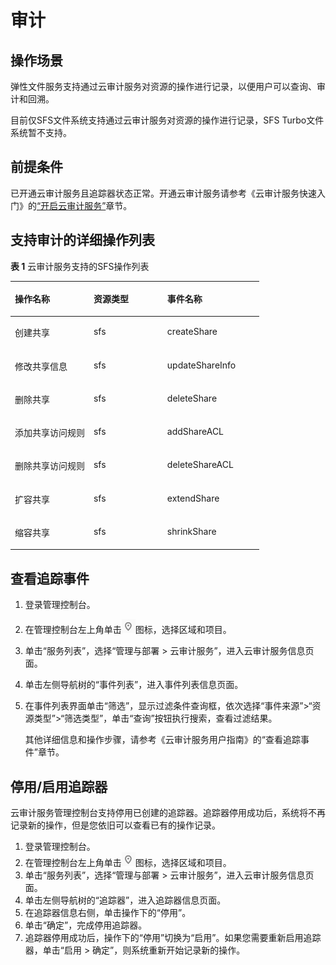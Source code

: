 # 审计<a name="sfs_01_0050"></a>

## 操作场景<a name="section11657123312211"></a>

弹性文件服务支持通过云审计服务对资源的操作进行记录，以便用户可以查询、审计和回溯。

目前仅SFS文件系统支持通过云审计服务对资源的操作进行记录，SFS Turbo文件系统暂不支持。

## 前提条件<a name="section149848566220"></a>

已开通云审计服务且追踪器状态正常。开通云审计服务请参考《云审计服务快速入门》的[“开启云审计服务”](https://support.huaweicloud.com/qs-cts/cts_02_0001.html)章节。

## 支持审计的详细操作列表<a name="section2270183331019"></a>

**表 1**  云审计服务支持的SFS操作列表

<a name="table19033961114053"></a>
<table><thead align="left"><tr id="zh-cn_topic_0100240354_row35006313114053"><th class="cellrowborder" valign="top" width="31.630000000000003%" id="mcps1.2.4.1.1"><p id="zh-cn_topic_0100240354_p16939117114053"><a name="zh-cn_topic_0100240354_p16939117114053"></a><a name="zh-cn_topic_0100240354_p16939117114053"></a>操作名称</p>
</th>
<th class="cellrowborder" valign="top" width="29.59%" id="mcps1.2.4.1.2"><p id="zh-cn_topic_0100240354_p29891200114053"><a name="zh-cn_topic_0100240354_p29891200114053"></a><a name="zh-cn_topic_0100240354_p29891200114053"></a>资源类型</p>
</th>
<th class="cellrowborder" valign="top" width="38.78%" id="mcps1.2.4.1.3"><p id="zh-cn_topic_0100240354_p5268173114053"><a name="zh-cn_topic_0100240354_p5268173114053"></a><a name="zh-cn_topic_0100240354_p5268173114053"></a>事件名称</p>
</th>
</tr>
</thead>
<tbody><tr id="zh-cn_topic_0100240354_row24068858114053"><td class="cellrowborder" valign="top" width="31.630000000000003%" headers="mcps1.2.4.1.1 "><p id="zh-cn_topic_0100240354_p28078359114444"><a name="zh-cn_topic_0100240354_p28078359114444"></a><a name="zh-cn_topic_0100240354_p28078359114444"></a>创建共享</p>
</td>
<td class="cellrowborder" valign="top" width="29.59%" headers="mcps1.2.4.1.2 "><p id="zh-cn_topic_0100240354_p10575199114451"><a name="zh-cn_topic_0100240354_p10575199114451"></a><a name="zh-cn_topic_0100240354_p10575199114451"></a>sfs</p>
</td>
<td class="cellrowborder" valign="top" width="38.78%" headers="mcps1.2.4.1.3 "><p id="zh-cn_topic_0100240354_p1723951111453"><a name="zh-cn_topic_0100240354_p1723951111453"></a><a name="zh-cn_topic_0100240354_p1723951111453"></a>createShare</p>
</td>
</tr>
<tr id="zh-cn_topic_0100240354_row44387699114053"><td class="cellrowborder" valign="top" width="31.630000000000003%" headers="mcps1.2.4.1.1 "><p id="zh-cn_topic_0100240354_p920237114444"><a name="zh-cn_topic_0100240354_p920237114444"></a><a name="zh-cn_topic_0100240354_p920237114444"></a>修改共享信息</p>
</td>
<td class="cellrowborder" valign="top" width="29.59%" headers="mcps1.2.4.1.2 "><p id="zh-cn_topic_0100240354_p58910191114451"><a name="zh-cn_topic_0100240354_p58910191114451"></a><a name="zh-cn_topic_0100240354_p58910191114451"></a>sfs</p>
</td>
<td class="cellrowborder" valign="top" width="38.78%" headers="mcps1.2.4.1.3 "><p id="zh-cn_topic_0100240354_p1824643011453"><a name="zh-cn_topic_0100240354_p1824643011453"></a><a name="zh-cn_topic_0100240354_p1824643011453"></a>updateShareInfo</p>
</td>
</tr>
<tr id="zh-cn_topic_0100240354_row61431010114053"><td class="cellrowborder" valign="top" width="31.630000000000003%" headers="mcps1.2.4.1.1 "><p id="zh-cn_topic_0100240354_p66873716114444"><a name="zh-cn_topic_0100240354_p66873716114444"></a><a name="zh-cn_topic_0100240354_p66873716114444"></a>删除共享</p>
</td>
<td class="cellrowborder" valign="top" width="29.59%" headers="mcps1.2.4.1.2 "><p id="zh-cn_topic_0100240354_p62965520114451"><a name="zh-cn_topic_0100240354_p62965520114451"></a><a name="zh-cn_topic_0100240354_p62965520114451"></a>sfs</p>
</td>
<td class="cellrowborder" valign="top" width="38.78%" headers="mcps1.2.4.1.3 "><p id="zh-cn_topic_0100240354_p1409300311453"><a name="zh-cn_topic_0100240354_p1409300311453"></a><a name="zh-cn_topic_0100240354_p1409300311453"></a>deleteShare</p>
</td>
</tr>
<tr id="zh-cn_topic_0100240354_row14359181114053"><td class="cellrowborder" valign="top" width="31.630000000000003%" headers="mcps1.2.4.1.1 "><p id="zh-cn_topic_0100240354_p29903724114444"><a name="zh-cn_topic_0100240354_p29903724114444"></a><a name="zh-cn_topic_0100240354_p29903724114444"></a>添加共享访问规则</p>
</td>
<td class="cellrowborder" valign="top" width="29.59%" headers="mcps1.2.4.1.2 "><p id="zh-cn_topic_0100240354_p66510197114451"><a name="zh-cn_topic_0100240354_p66510197114451"></a><a name="zh-cn_topic_0100240354_p66510197114451"></a>sfs</p>
</td>
<td class="cellrowborder" valign="top" width="38.78%" headers="mcps1.2.4.1.3 "><p id="zh-cn_topic_0100240354_p614308711453"><a name="zh-cn_topic_0100240354_p614308711453"></a><a name="zh-cn_topic_0100240354_p614308711453"></a>addShareACL</p>
</td>
</tr>
<tr id="zh-cn_topic_0100240354_row39986691114053"><td class="cellrowborder" valign="top" width="31.630000000000003%" headers="mcps1.2.4.1.1 "><p id="zh-cn_topic_0100240354_p56543009114444"><a name="zh-cn_topic_0100240354_p56543009114444"></a><a name="zh-cn_topic_0100240354_p56543009114444"></a>删除共享访问规则</p>
</td>
<td class="cellrowborder" valign="top" width="29.59%" headers="mcps1.2.4.1.2 "><p id="zh-cn_topic_0100240354_p33333977114451"><a name="zh-cn_topic_0100240354_p33333977114451"></a><a name="zh-cn_topic_0100240354_p33333977114451"></a>sfs</p>
</td>
<td class="cellrowborder" valign="top" width="38.78%" headers="mcps1.2.4.1.3 "><p id="zh-cn_topic_0100240354_p4912579911453"><a name="zh-cn_topic_0100240354_p4912579911453"></a><a name="zh-cn_topic_0100240354_p4912579911453"></a>deleteShareACL</p>
</td>
</tr>
<tr id="zh-cn_topic_0100240354_row10624731114053"><td class="cellrowborder" valign="top" width="31.630000000000003%" headers="mcps1.2.4.1.1 "><p id="zh-cn_topic_0100240354_p15011430114444"><a name="zh-cn_topic_0100240354_p15011430114444"></a><a name="zh-cn_topic_0100240354_p15011430114444"></a>扩容共享</p>
</td>
<td class="cellrowborder" valign="top" width="29.59%" headers="mcps1.2.4.1.2 "><p id="zh-cn_topic_0100240354_p7060671114451"><a name="zh-cn_topic_0100240354_p7060671114451"></a><a name="zh-cn_topic_0100240354_p7060671114451"></a>sfs</p>
</td>
<td class="cellrowborder" valign="top" width="38.78%" headers="mcps1.2.4.1.3 "><p id="zh-cn_topic_0100240354_p4368302811453"><a name="zh-cn_topic_0100240354_p4368302811453"></a><a name="zh-cn_topic_0100240354_p4368302811453"></a>extendShare</p>
</td>
</tr>
<tr id="zh-cn_topic_0100240354_row44204148114053"><td class="cellrowborder" valign="top" width="31.630000000000003%" headers="mcps1.2.4.1.1 "><p id="zh-cn_topic_0100240354_p4588311114444"><a name="zh-cn_topic_0100240354_p4588311114444"></a><a name="zh-cn_topic_0100240354_p4588311114444"></a>缩容共享</p>
</td>
<td class="cellrowborder" valign="top" width="29.59%" headers="mcps1.2.4.1.2 "><p id="zh-cn_topic_0100240354_p46955826114451"><a name="zh-cn_topic_0100240354_p46955826114451"></a><a name="zh-cn_topic_0100240354_p46955826114451"></a>sfs</p>
</td>
<td class="cellrowborder" valign="top" width="38.78%" headers="mcps1.2.4.1.3 "><p id="zh-cn_topic_0100240354_p3532643511453"><a name="zh-cn_topic_0100240354_p3532643511453"></a><a name="zh-cn_topic_0100240354_p3532643511453"></a>shrinkShare</p>
</td>
</tr>
</tbody>
</table>

## 查看追踪事件<a name="section1294519941119"></a>

1.  登录管理控制台。
2.  在管理控制台左上角单击![](figures/icon-sfs-region.png)图标，选择区域和项目。
3.  单击“服务列表”，选择“管理与部署 \> 云审计服务”，进入云审计服务信息页面。
4.  单击左侧导航树的“事件列表”，进入事件列表信息页面。
5.  在事件列表界面单击“筛选”，显示过滤条件查询框，依次选择“事件来源”\>“资源类型”\>“筛选类型”，单击“查询”按钮执行搜索，查看过滤结果。

    其他详细信息和操作步骤，请参考《云审计服务用户指南》的“查看追踪事件”章节。


## 停用/启用追踪器<a name="section198761857144117"></a>

云审计服务管理控制台支持停用已创建的追踪器。追踪器停用成功后，系统将不再记录新的操作，但是您依旧可以查看已有的操作记录。

1.  登录管理控制台。
2.  在管理控制台左上角单击![](figures/icon-sfs-region.png)图标，选择区域和项目。
3.  单击“服务列表”，选择“管理与部署 \> 云审计服务”，进入云审计服务信息页面。
4.  单击左侧导航树的“追踪器”，进入追踪器信息页面。
5.  在追踪器信息右侧，单击操作下的“停用”。
6.  单击“确定”，完成停用追踪器。
7.  追踪器停用成功后，操作下的“停用”切换为“启用”。如果您需要重新启用追踪器，单击“启用 \> 确定”，则系统重新开始记录新的操作。

